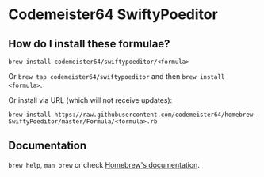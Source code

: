 # Codemeister64 SwiftyPoeditor

## How do I install these formulae?
`brew install codemeister64/swiftypoeditor/<formula>`

Or `brew tap codemeister64/swiftypoeditor` and then `brew install <formula>`.

Or install via URL (which will not receive updates):

```
brew install https://raw.githubusercontent.com/codemeister64/homebrew-SwiftyPoeditor/master/Formula/<formula>.rb
```

## Documentation
`brew help`, `man brew` or check [Homebrew's documentation](https://docs.brew.sh).
